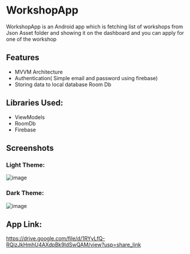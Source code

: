 # WorkshopApp





WorkshopApp is an Android app which is fetching list of workshops from Json Asset folder
and showing it on the dashboard and you can apply for one of the workshop



## Features

- MVVM Architecture
- Authentication( Simple email and password using firebase)
- Storing data to local database Room Db


## Libraries Used: 
- ViewModels
- RoomDb
- Firebase


## Screenshots 

### Light Theme: 
![image](https://user-images.githubusercontent.com/59535214/218304987-b8aa5cc1-5a52-4a31-85e6-d41c859f0d8c.png)


### Dark Theme:
![image](https://user-images.githubusercontent.com/59535214/218305088-11977b01-ed3f-4bc6-9d7d-9242e431430f.png)


## App Link:
https://drive.google.com/file/d/1RYyLfQ-RQizJkHmhU4AXdpBk9IdSwQAM/view?usp=share_link
